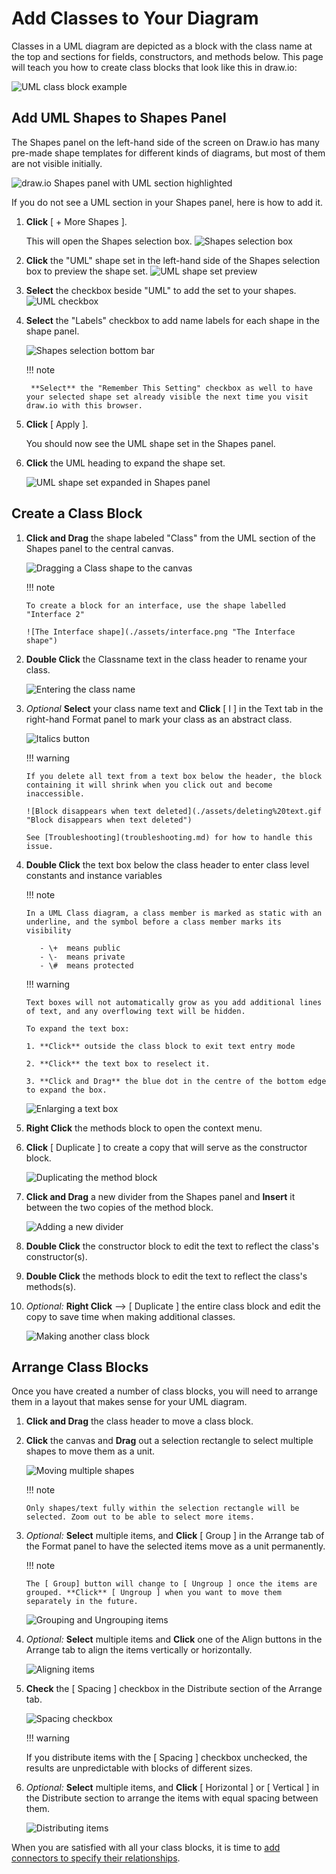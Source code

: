 # Add Classes to Your Diagram

Classes in a UML diagram are depicted as a block with the class name at the top and sections for fields, constructors, and methods below. This page will teach you how to create class blocks that look like this in draw.io:

   ![UML class block example](./assets/class_eg.png "Class Block")

## Add UML Shapes to Shapes Panel

The Shapes panel on the left-hand side of the screen on Draw.io has many pre-made shape templates for different kinds of diagrams, but most of them are not visible initially.

![draw.io Shapes panel with UML section highlighted](./assets/shapes_panel.png "Shapes panel with UML section")

If you do not see a UML section in your Shapes panel, here is how to add it.

1. **Click** [ + More Shapes ].

    This will open the Shapes selection box.
    ![Shapes selection box](./assets/shapes_model.png "Shapes selection box")

2. **Click** the "UML" shape set in the left-hand side of the Shapes selection box to preview the shape set.
    ![UML shape set preview](./assets/UML_shapes.png "UML shape set preview")

3. **Select** the checkbox beside "UML" to add the set to your shapes.
    ![UML checkbox](./assets/UML_check.png "UML checkbox")

4. **Select** the "Labels" checkbox to add name labels for each shape in the shape panel.

    ![Shapes selection bottom bar](./assets/shapes_model_accept.png "Shapes selection bottom bar")

    !!! note

        **Select** the "Remember This Setting" checkbox as well to have your selected shape set already visible the next time you visit draw.io with this browser.

5. **Click** [ Apply ].

    You should now see the UML shape set in the Shapes panel.

6. **Click** the UML heading to expand the shape set.

    ![UML shape set expanded in Shapes panel](./assets/UML_in_Shapes_open.png "UML shape set expanded in Shapes panel")

## Create a Class Block

1. **Click and Drag** the shape labeled "Class" from the UML section of the Shapes panel to the central canvas.

    ![Dragging a Class shape to the canvas](./assets/drag%20out%20class%20lrg.gif "Dragging a Class block to the canvas")

    !!! note

       To create a block for an interface, use the shape labelled "Interface 2"

       ![The Interface shape](./assets/interface.png "The Interface shape")

2. **Double Click** the Classname text in the class header to rename your class.

    ![Entering the class name](./assets/class%20name.gif "Entering the class name")

3. _Optional_ **Select** your class name text and **Click** [ I ] in the Text tab in the right-hand Format panel to mark your class as an abstract class.

    ![Italics button](./assets/italics.png "Italics button")

    !!! warning

       If you delete all text from a text box below the header, the block containing it will shrink when you click out and become inaccessible.

       ![Block disappears when text deleted](./assets/deleting%20text.gif "Block disappears when text deleted") 
      
       See [Troubleshooting](troubleshooting.md) for how to handle this issue.

4. **Double Click** the text box below the class header to enter class level constants and instance variables

    !!! note

       In a UML Class diagram, a class member is marked as static with an underline, and the symbol before a class member marks its visibility

          - \+  means public
          - \-  means private
          - \#  means protected

    !!! warning

       Text boxes will not automatically grow as you add additional lines of text, and any overflowing text will be hidden. 
      
       To expand the text box:

       1. **Click** outside the class block to exit text entry mode

       2. **Click** the text box to reselect it.

       3. **Click and Drag** the blue dot in the centre of the bottom edge to expand the box.

      ![Enlarging a text box](./assets/text%20size.gif "Enlarging a text box")

5. **Right Click** the methods block to open the context menu.

6. **Click** [ Duplicate ] to create a copy that will serve as the constructor block.

    ![Duplicating the method block](./assets/duplicate_method.gif "Duplicating the method block")

7. **Click and Drag** a new divider from the Shapes panel and **Insert** it between the two copies of the method block.

    ![Adding a new divider](./assets/add_divider.gif "Adding a new divider")

8. **Double Click** the constructor block to edit the text to reflect the class's constructor(s).

8. **Double Click** the methods block to edit the text to reflect the class's methods(s).

9. *Optional:* **Right Click** --> [ Duplicate ] the entire class block and edit the copy to save time when making additional classes. 

    ![Making another class block](./assets/classTwo.gif "Making another class block")

## Arrange Class Blocks

Once you have created a number of class blocks, you will need to arrange them in a layout that makes sense for your UML diagram.

1. **Click and Drag** the class header to move a class block.

2. **Click** the canvas and **Drag** out a selection rectangle to select multiple shapes to move them as a unit.

    ![Moving multiple shapes](./assets/move_together.gif "Moving multiple shapes")

    !!! note

       Only shapes/text fully within the selection rectangle will be selected. Zoom out to be able to select more items.

3. *Optional:* **Select** multiple items, and **Click** [ Group ] in the Arrange tab of the Format panel to have the selected items move as a unit permanently.

    !!! note

       The [ Group] button will change to [ Ungroup ] once the items are grouped. **Click** [ Ungroup ] when you want to move them separately in the future.

    ![Grouping and Ungrouping items](./assets/grouping.gif "Grouping and Ungrouping items")

15. *Optional:* **Select** multiple items and **Click** one of the Align buttons in the Arrange tab to align the items vertically or horizontally. 

    ![Aligning items](./assets/align.gif "Aligning items")

16. **Check** the [ Spacing ] checkbox in the Distribute section of the Arrange tab.

    ![Spacing checkbox](./assets/spacing_check.png "Spacing checkbox")

    !!! warning

       If you distribute items with the [ Spacing ] checkbox unchecked, the results are unpredictable with blocks of different sizes.

17. *Optional:* **Select** multiple items, and **Click** [ Horizontal ] or [ Vertical ] in the Distribute section to arrange the items with equal spacing between them. 

    ![Distributing items](./assets/distribute.gif "Distributing items")

When you are satisfied with all your class blocks, it is time to [add connectors to specify their relationships](connectors.md).
